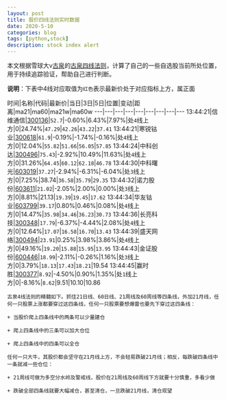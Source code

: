 ```yaml
---
layout: post
title: 股价四线法则实时数据
date: 2020-5-10
categories: blog
tags: [python,stock]
description: stock index alert
---
```



本文根据雪球大v[古泉](https://xueqiu.com/u/7148646888)的[古泉四线法则](https://xueqiu.com/7148646888/130498192)，计算了自己的一些自选股当前所处位置，用于持续追踪验证，帮助自己进行判断。

**说明**：下表中4线对应取值为`红色`表示最新价处于对应指标上方，属正面

时间|名称|代码|最新价|当日|3日|5日|位置|变动|距离|ma21|ma60|ma21w|ma60w
---|---|---|---|---|---|---|---|---
13:44:21|信维通信|[300136](https://xueqiu.com/S/SZ300136)|`52.7`|-0.60%|6.43%|7.97%|处`4`线上方|0|24.74%|`47.29`|`42.26`|`43.22`|`37.41`
13:44:21|寒锐钴业|[300618](https://xueqiu.com/S/SZ300618)|`61.9`|-0.19%|-1.74%|-0.16%|处`4`线上方|0|12.04%|`55.82`|`51.66`|`56.05`|`57.85`
13:44:24|中科创达|[300496](https://xueqiu.com/S/SZ300496)|`75.43`|-2.92%|10.49%|11.63%|处`4`线上方|0|31.26%|`64.45`|`60.12`|`62.18`|`46.78`
13:44:30|中科曙光|[603019](https://xueqiu.com/S/SH603019)|`37.27`|-2.94%|-6.31%|-6.04%|处`3`线上方|0|7.25%|38.74|`36.58`|`35.79`|`29.35`
13:44:32|诺力股份|[603611](https://xueqiu.com/S/SH603611)|`21.02`|-2.05%|2.00%|0.00%|处`3`线上方|0|8.81%|21.13|`19.39`|`19.45`|`17.62`
13:44:34|华友钴业|[603799](https://xueqiu.com/S/SH603799)|`39.17`|0.80%|0.46%|0.08%|处`4`线上方|0|14.47%|`35.98`|`34.46`|`36.23`|`30.73`
13:44:36|长亮科技|[300348](https://xueqiu.com/S/SZ300348)|`17.79`|-6.37%|-4.44%|2.08%|处`4`线上方|0|12.64%|`17.07`|`16.58`|`16.70`|`13.43`
13:44:39|盛天网络|[300494](https://xueqiu.com/S/SZ300494)|`23.91`|0.25%|3.98%|3.86%|处`4`线上方|0|49.16%|`19.20`|`15.88`|`15.95`|`13.95`
13:44:43|金证股份|[600446](https://xueqiu.com/S/SH600446)|`18.99`|-2.11%|-0.26%|1.16%|处`3`线上方|0|3.79%|`18.13`|`17.43`|`18.21`|19.54
13:44:45|赢时胜|[300377](https://xueqiu.com/S/SZ300377)|`8.92`|-4.50%|0.90%|1.35%|处`1`线上方|0|-8.16%|`8.62`|9.51|10.10|10.86

```
古泉4线法则的精髓如下。抓住21日线、60日线、21周线及60周线等四条线，外加21月线，任何一只股票上涨都要穿过这四条线，任何一只股票要想爆雷也要先下穿过这四条线：

+ 当股价爬上四条线中的两条可以少量建仓

+ 爬上四条线中的三条可以加大仓位

+ 爬上四条线中的四条可以全仓

任何一只大牛，其股价都会坚守在21月线上方，不会轻易跌破21月线；相反，每跌破四条线中一条就减一些仓位：

+ 21周线可做为多空分水岭及警戒线，股价在21周线及60周线下方就要十分慎重，多看少做

+ 跌破全部四条线就要大幅减仓，甚至清仓，一旦跌破21月线，清仓观望
```